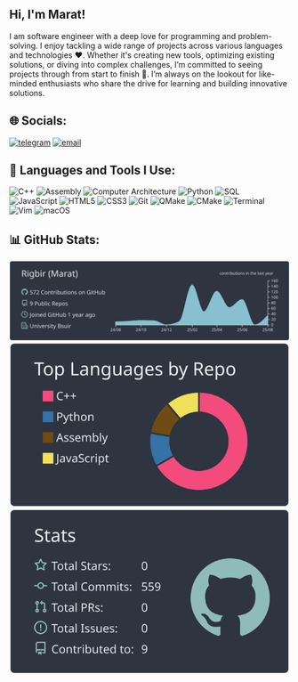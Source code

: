
## Hi, I'm Marat!

I am software engineer with a deep love for programming and problem-solving. I enjoy tackling a wide range of projects across various languages and technologies ❤️. Whether it's creating new tools, optimizing existing solutions, or diving into complex challenges, I’m committed to seeing projects through from start to finish 🚀. I’m always on the lookout for like-minded enthusiasts who share the drive for learning and building innovative solutions.

## 🌐 Socials:
[![telegram](https://img.shields.io/badge/Telegram-26A5E4?style=for-the-badge&logo=telegram&logoColor=white)](https://t.me/istup25) [![email](https://img.shields.io/badge/Email-D14836?logo=gmail&logoColor=white)](mailto:m.brezin@yandex.ru)

## 🚀 Languages and Tools I Use:
![C++](https://img.shields.io/badge/c++-%2300599C.svg?style=for-the-badge&logo=c%2B%2B&logoColor=white) ![Assembly](https://img.shields.io/badge/assembly-%23DDDDDD.svg?style=for-the-badge&logo=gnu&logoColor=black) ![Computer Architecture](https://img.shields.io/badge/Computer_Architecture-Informational?style=for-the-badge&color=blue) ![Python](https://img.shields.io/badge/python-3670A0?style=for-the-badge&logo=python&logoColor=ffdd54) ![SQL](https://img.shields.io/badge/sql-%2307405e.svg?style=for-the-badge&logo=mysql&logoColor=white) ![JavaScript](https://img.shields.io/badge/javascript-%23323330.svg?style=for-the-badge&logo=javascript&logoColor=%23F7DF1E) ![HTML5](https://img.shields.io/badge/html5-%23E34F26.svg?style=for-the-badge&logo=html5&logoColor=white) ![CSS3](https://img.shields.io/badge/css3-%231572B6.svg?style=for-the-badge&logo=css3&logoColor=white) ![Git](https://img.shields.io/badge/git-%23F05033.svg?style=for-the-badge&logo=git&logoColor=white) ![QMake](https://img.shields.io/badge/QMake-%2300749B.svg?style=for-the-badge&logo=qt&logoColor=white) ![CMake](https://img.shields.io/badge/CMake-%23008FBA.svg?style=for-the-badge&logo=cmake&logoColor=white) ![Terminal](https://img.shields.io/badge/Terminal-%23000000.svg?style=for-the-badge&logo=gnubash&logoColor=white) ![Vim](https://img.shields.io/badge/Vim-%23019733.svg?style=for-the-badge&logo=vim&logoColor=white) ![macOS](https://img.shields.io/badge/macOS-000000?style=for-the-badge&logo=apple&logoColor=white) 


## 📊 GitHub Stats:

<!--
![Rigbir's GitHub Stats](https://github-readme-stats.vercel.app/api?username=Rigbir&show_icons=true&layout=compact&theme=tokyonight)
![Most Used Languages](https://github-readme-stats.vercel.app/api/top-langs/?username=Rigbir&langs_count=10&layout=compact&theme=tokyonight&hide=Makefile,Qmake)
-->

<!--
![](https://raw.githubusercontent.com/Rigbir/Rigbir/main/profile-summary-card-output/dracula/0-profile-details.svg)
![](https://raw.githubusercontent.com/Rigbir/Rigbir/main/profile-summary-card-output/dracula/1-repos-per-language.svg) ![](https://raw.githubusercontent.com/Rigbir/Rigbir/main/profile-summary-card-output/dracula/3-stats.svg)
-->

![](https://raw.githubusercontent.com/Rigbir/Rigbir/main/profile-summary-card-output/nord_dark/0-profile-details.svg)
![](https://raw.githubusercontent.com/Rigbir/Rigbir/main/profile-summary-card-output/nord_dark/1-repos-per-language.svg) ![](https://raw.githubusercontent.com/Rigbir/Rigbir/main/profile-summary-card-output/nord_dark/3-stats.svg)

<!-- OLD DESIGN
![](https://github-readme-streak-stats.herokuapp.com/?user=Rigbir&theme=tokyonight&hide_border=false)  <br/>
![](https://github-readme-stats.vercel.app/api/top-langs/?username=Rigbir&theme=tokyonight&hide_border=false&include_all_commits=true&count_private=false&layout=compact&hide=Makefile,QMake)
-->
